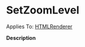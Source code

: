 



<h1 class="heading"><span class="name">SetZoomLevel</span></h1>

Applies To: [HTMLRenderer](./htmlrenderer.md)


**Description**


